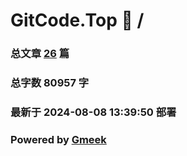# GitCode.Top :link: / 
### 总文章 [26](//archive.html) 篇 
### 总字数 80957 字
### 最新于 2024-08-08 13:39:50 部署 
### Powered by [Gmeek](https://github.com/Meekdai/Gmeek)
